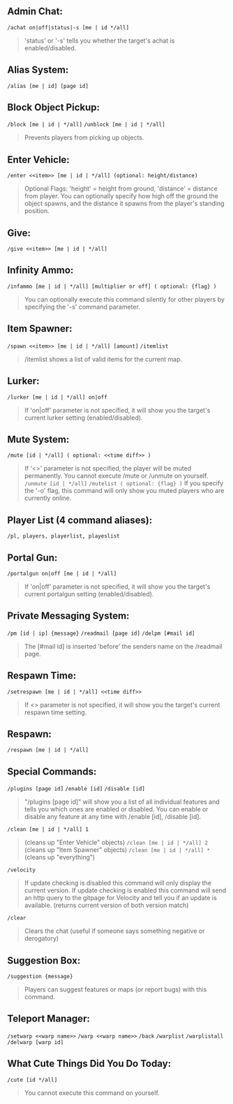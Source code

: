 ## Admin Chat:
`/achat on|off|status|-s [me | id */all]`
>  'status' or '-s' tells you whether the target's achat is enabled/disabled.

## Alias System:
`/alias [me | id] [page id]`

## Block Object Pickup:
`/block [me | id | */all]`
`/unblock [me | id | */all]`
> Prevents players from picking up objects.

## Enter Vehicle:
`/enter <<item>> [me | id | */all] (optional: height/distance)`
>  Optional Flags: 'height' = height from ground, 'distance' = distance from player.
>  You can optionally specify how high off the ground the object spawns, and the distance it spawns from the player's standing position.

## Give:
`/give <<item>> [me | id | */all]`			

## Infinity Ammo:
`/infammo [me | id | */all] [multiplier or off] ( optional: {flag} )`
>  You can optionally execute this command silently for other players by specifying the '-s' command parameter.

## Item Spawner:
`/spawn <<item>> [me | id | */all] [amount]`
`/itemlist`
>  /itemlist shows a list of valid items for the current map.

## Lurker:
`/lurker [me | id | */all] on|off`
>  If 'on|off' parameter is not specified, it will show you the target's current lurker setting (enabled/disabled).

## Mute System:
`/mute [id | */all] ( optional: <<time diff>> )`
> If '<<time diff>>' parameter is not specified, the player will be muted permanently.
> You cannot execute /mute or /unmute on yourself.
`/unmute [id | */all]`
`/mutelist ( optional: {flag} )`
> If you specify the '-o' flag, this command will only show you muted players who are currently online.

## Player List (4 command aliases):
`/pl, players, playerlist, playeslist`

## Portal Gun:
`/portalgun on|off [me | id | */all]`
> If 'on|off' parameter is not specified, it will show you the target's current portalgun setting (enabled/disabled).

## Private Messaging System:
`/pm [id | ip] {message}`
`/readmail [page id]`
`/delpm [#mail id]`
> The [#mail id] is inserted 'before' the senders name on the /readmail page.

## Respawn Time:
`/setrespawn [me | id | */all] <<time diff>>`
>  If <<time diff>> parameter is not specified, it will show you the target's current respawn time setting.

## Respawn:
`/respawn [me | id | */all]`

## Special Commands:
`/plugins [page id]`
`/enable [id]`
`/disable [id]`
> "/plugins [page id]" will show you a list of all individual features and tells you which ones are enabled or disabled.
> You can enable or disable any feature at any time with /enable [id], /disable [id].

`/clean [me | id | */all] 1`
> (cleans up "Enter Vehicle" objects)
`/clean [me | id | */all] 2`
> (cleans up "Item Spawner" objects)
`/clean [me | id | */all] *`
> (cleans up "everything")

`/velocity`
> If update checking is disabled this command will only display the current version.
> If update checking is enabled this command will send an http query to the gitpage for Velocity and tell you if an update is available. (returns current version of both version match)

`/clear`
> Clears the chat (useful if someone says something negative or derogatory)

## Suggestion Box:
`/suggestion {message}`
>  Players can suggest features or maps (or report bugs) with this command.

## Teleport Manager:
`/setwarp <<warp name>>`
`/warp <<warp name>>`
`/back`
`/warplist`
`/warplistall`
`/delwarp [warp id]`

## What Cute Things Did You Do Today:
`/cute [id */all]`
>  You cannot execute this command on yourself.
